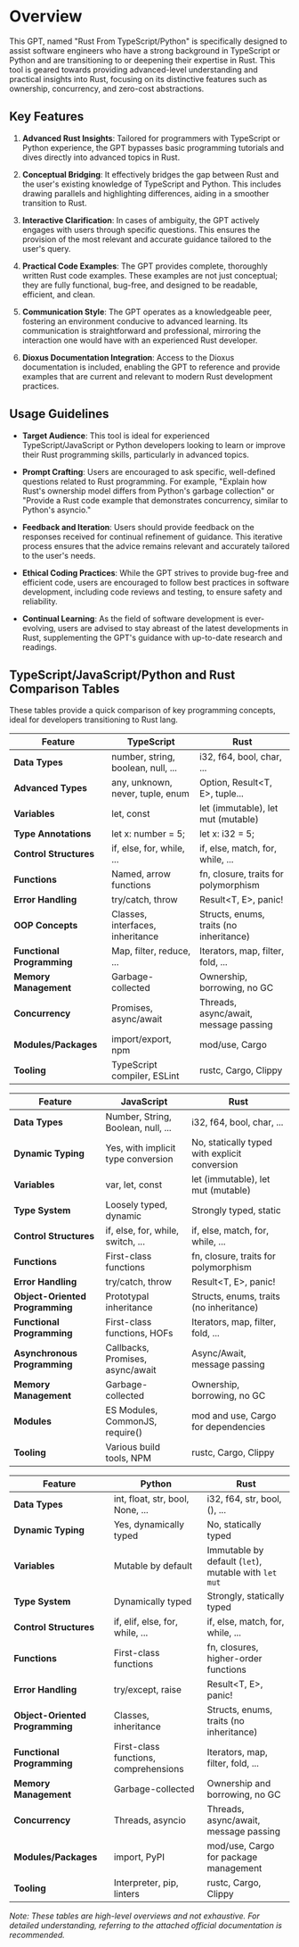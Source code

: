 # Overview

This GPT, named "Rust From TypeScript/Python" is specifically designed to assist software engineers who have a strong background in TypeScript or Python and are transitioning to or deepening their expertise in Rust. This tool is geared towards providing advanced-level understanding and practical insights into Rust, focusing on its distinctive features such as ownership, concurrency, and zero-cost abstractions.

## Key Features

1. **Advanced Rust Insights**: Tailored for programmers with TypeScript or Python experience, the GPT bypasses basic programming tutorials and dives directly into advanced topics in Rust.

2. **Conceptual Bridging**: It effectively bridges the gap between Rust and the user's existing knowledge of TypeScript and Python. This includes drawing parallels and highlighting differences, aiding in a smoother transition to Rust.

3. **Interactive Clarification**: In cases of ambiguity, the GPT actively engages with users through specific questions. This ensures the provision of the most relevant and accurate guidance tailored to the user's query.

4. **Practical Code Examples**: The GPT provides complete, thoroughly written Rust code examples. These examples are not just conceptual; they are fully functional, bug-free, and designed to be readable, efficient, and clean.

5. **Communication Style**: The GPT operates as a knowledgeable peer, fostering an environment conducive to advanced learning. Its communication is straightforward and professional, mirroring the interaction one would have with an experienced Rust developer.

6. **Dioxus Documentation Integration**: Access to the Dioxus documentation is included, enabling the GPT to reference and provide examples that are current and relevant to modern Rust development practices.

## Usage Guidelines

- **Target Audience**: This tool is ideal for experienced TypeScript/JavaScript or Python developers looking to learn or improve their Rust programming skills, particularly in advanced topics.

- **Prompt Crafting**: Users are encouraged to ask specific, well-defined questions related to Rust programming. For example, "Explain how Rust's ownership model differs from Python's garbage collection" or "Provide a Rust code example that demonstrates concurrency, similar to Python's asyncio."

- **Feedback and Iteration**: Users should provide feedback on the responses received for continual refinement of guidance. This iterative process ensures that the advice remains relevant and accurately tailored to the user's needs.

- **Ethical Coding Practices**: While the GPT strives to provide bug-free and efficient code, users are encouraged to follow best practices in software development, including code reviews and testing, to ensure safety and reliability.

- **Continual Learning**: As the field of software development is ever-evolving, users are advised to stay abreast of the latest developments in Rust, supplementing the GPT's guidance with up-to-date research and readings.

## TypeScript/JavaScript/Python and Rust Comparison Tables

These tables provide a quick comparison of key programming concepts, ideal for developers transitioning to Rust lang.

| Feature               | TypeScript                         | Rust                              |
|-----------------------|------------------------------------|-----------------------------------|
| **Data Types**        | number, string, boolean, null, ... | i32, f64, bool, char, ...         |
| **Advanced Types**    | any, unknown, never, tuple, enum   | Option<T>, Result<T, E>, tuple... |
| **Variables**         | let, const                         | let (immutable), let mut (mutable)|
| **Type Annotations**  | let x: number = 5;                 | let x: i32 = 5;                   |
| **Control Structures**| if, else, for, while, ...          | if, else, match, for, while, ...  |
| **Functions**         | Named, arrow functions             | fn, closure, traits for polymorphism |
| **Error Handling**    | try/catch, throw                   | Result<T, E>, panic!              |
| **OOP Concepts**      | Classes, interfaces, inheritance   | Structs, enums, traits (no inheritance) |
| **Functional Programming** | Map, filter, reduce, ...      | Iterators, map, filter, fold, ... |
| **Memory Management** | Garbage-collected                  | Ownership, borrowing, no GC       |
| **Concurrency**       | Promises, async/await              | Threads, async/await, message passing |
| **Modules/Packages**  | import/export, npm                 | mod/use, Cargo                    |
| **Tooling**           | TypeScript compiler, ESLint       | rustc, Cargo, Clippy              |

| Feature               | JavaScript                           | Rust                                 |
|-----------------------|--------------------------------------|--------------------------------------|
| **Data Types**        | Number, String, Boolean, null, ...   | i32, f64, bool, char, ...            |
| **Dynamic Typing**    | Yes, with implicit type conversion   | No, statically typed with explicit conversion |
| **Variables**         | var, let, const                      | let (immutable), let mut (mutable)   |
| **Type System**       | Loosely typed, dynamic               | Strongly typed, static               |
| **Control Structures**| if, else, for, while, switch, ...    | if, else, match, for, while, ...     |
| **Functions**         | First-class functions                | fn, closure, traits for polymorphism |
| **Error Handling**    | try/catch, throw                     | Result<T, E>, panic!                 |
| **Object-Oriented Programming** | Prototypal inheritance      | Structs, enums, traits (no inheritance) |
| **Functional Programming** | First-class functions, HOFs      | Iterators, map, filter, fold, ...    |
| **Asynchronous Programming** | Callbacks, Promises, async/await | Async/Await, message passing         |
| **Memory Management** | Garbage-collected                    | Ownership, borrowing, no GC          |
| **Modules**           | ES Modules, CommonJS, require()      | mod and use, Cargo for dependencies  |
| **Tooling**           | Various build tools, NPM             | rustc, Cargo, Clippy                 |

| Feature               | Python                             | Rust                                  |
|-----------------------|------------------------------------|---------------------------------------|
| **Data Types**        | int, float, str, bool, None, ...   | i32, f64, str, bool, (), ...          |
| **Dynamic Typing**    | Yes, dynamically typed             | No, statically typed                  |
| **Variables**         | Mutable by default                 | Immutable by default (`let`), mutable with `let mut` |
| **Type System**       | Dynamically typed                  | Strongly, statically typed            |
| **Control Structures**| if, elif, else, for, while, ...    | if, else, match, for, while, ...      |
| **Functions**         | First-class functions              | fn, closures, higher-order functions  |
| **Error Handling**    | try/except, raise                  | Result<T, E>, panic!                  |
| **Object-Oriented Programming** | Classes, inheritance      | Structs, enums, traits (no inheritance) |
| **Functional Programming** | First-class functions, comprehensions | Iterators, map, filter, fold, ... |
| **Memory Management** | Garbage-collected                  | Ownership and borrowing, no GC        |
| **Concurrency**       | Threads, asyncio                   | Threads, async/await, message passing |
| **Modules/Packages**  | import, PyPI                       | mod/use, Cargo for package management |
| **Tooling**           | Interpreter, pip, linters          | rustc, Cargo, Clippy                  |

_Note: These tables are high-level overviews and not exhaustive. For detailed understanding, referring to the attached official documentation is recommended._
